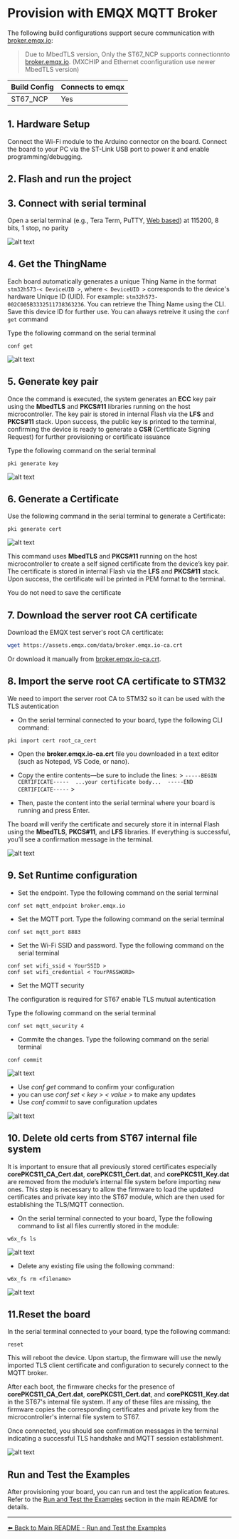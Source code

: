 # Provision with EMQX MQTT Broker

The following build configurations support secure communication with [broker.emqx.io](https://www.emqx.com/en/mqtt/public-mqtt5-broker):

> Due to MbedTLS version, Only the ST67_NCP supports connectionnto [broker.emqx.io](https://www.emqx.com/en/mqtt/public-mqtt5-broker). (MXCHIP and Ethernet coonfiguration use newer MbedTLS version)

|       Build Config          | Connects to emqx       |
|:---------                   |:-------                |
| ST67_NCP                    |           Yes          |


## 1. Hardware Setup

Connect the Wi-Fi module to the Arduino connector on the board. Connect the board to your PC via the ST-Link USB port to power it and enable programming/debugging.

## 2. Flash and run the project

## 3. Connect with serial terminal

 Open a serial terminal (e.g., Tera Term, PuTTY, [Web based](https://googlechromelabs.github.io/serial-terminal/))  at 115200, 8 bits, 1 stop, no parity

 ![alt text](assets/TeraTerm_Config.png)

## 4. Get the ThingName

Each board automatically generates a unique Thing Name in the format `stm32h573-< DeviceUID >`, where `< DeviceUID >` corresponds to the device's hardware Unique ID (UID). For example: `stm32h573-002C005B3332511738363236`. You can retrieve the Thing Name using the CLI. Save this device ID for further use. You can always retreive it using the `conf get` command

Type the following command on the serial terminal

```
conf get
```
![alt text](assets/conf_get.png)

## 5. Generate key pair

Once the command is executed, the system generates an **ECC** key pair using the **MbedTLS** and **PKCS#11** libraries running on the host microcontroller. The key pair is stored in internal Flash via the **LFS** and **PKCS#11** stack. Upon success, the public key is printed to the terminal, confirming the device is ready to generate a **CSR** (Certificate Signing Request) for further provisioning or certificate issuance

Type the following command on the serial terminal

```
pki generate key
```

 ![alt text](assets/pki_gererate_key.png)
 
## 6. Generate a Certificate

Use the following command in the serial terminal to generate a Certificate:

```
pki generate cert
```

 ![alt text](assets/pki_generate_cert.png)


This command uses **MbedTLS** and **PKCS#11** running on the host microcontroller to create a self signed certificate from the device’s key pair. The certificate is stored in internal Flash via the **LFS** and **PKCS#11** stack. Upon success, the certificate will be printed in PEM format to the terminal.

You do not need to save the certificate

## 7. Download the server root CA certificate

Download the EMQX test server's root CA certificate:

```sh
wget https://assets.emqx.com/data/broker.emqx.io-ca.crt
```

Or download it manually from [broker.emqx.io-ca.crt](https://assets.emqx.com/data/broker.emqx.io-ca.crt).
 
## 8. Import the serve root CA certificate to STM32

We need to import the server root CA to STM32 so it can be used with the TLS autentication

- On the serial terminal connected to your board, type the following CLI command:

```
pki import cert root_ca_cert
```

- Open the **broker.emqx.io-ca.crt** file you downloaded in a text editor (such as Notepad, VS Code, or nano). 

- Copy the entire contents—be sure to include the lines: > `-----BEGIN CERTIFICATE-----  ...your certificate body...  -----END CERTIFICATE-----` >

- Then, paste the content into the serial terminal where your board is running and press Enter.

The board will verify the certificate and securely store it in internal Flash using the **MbedTLS**, **PKCS#11**, and **LFS** libraries. If everything is successful, you’ll see a confirmation message in the terminal.

![alt text](assets/pki_import_root_ca.png)

## 9. Set Runtime configuration

- Set the endpoint. Type the following command on the serial terminal

```
conf set mqtt_endpoint broker.emqx.io
```

- Set the MQTT port. Type the following command on the serial terminal

```
conf set mqtt_port 8883
```

- Set the Wi-Fi SSID and password. Type the following command on the serial terminal

```
conf set wifi_ssid < YourSSID >
conf set wifi_credential < YourPASSWORD>
```

- Set the MQTT security

The configuration is required for ST67 enable TLS mutual autentication 

Type the following command on the serial terminal

 ```
conf set mqtt_security 4
```

- Commite the changes. Type the following command on the serial terminal

 ```
conf commit
```

![alt text](assets/emqx_conf_commit.png)

- Use *conf get* command to confirm your configuration
- you can use *conf set < key > < value >* to make any updates
- Use *conf commit* to save configuration updates

![alt text](assets/emqx_conf_get.png)

## 10. Delete old certs from ST67 internal file system

It is important to ensure that all previously stored certificates especially **corePKCS11_CA_Cert.dat**, **corePKCS11_Cert.dat**, and **corePKCS11_Key.dat** are removed from the module’s internal file system before importing new ones. This step is necessary to allow the firmware to load the updated certificates and private key into the ST67 module, which are then used for establishing the TLS/MQTT connection.

- On the serial terminal connected to your board, Type the following command to list all files currently stored in the module:

```
w6x_fs ls
```

![alt text](assets/w6x_fs_ls.png)

- Delete any existing file using the following command:

```
w6x_fs rm <filename>
```

![alt text](assets/w6x_fs_rm.png)

## 11.Reset the board

In the serial terminal connected to your board, type the following command:

```
reset
```

This will reboot the device. Upon startup, the firmware will use the newly imported TLS client certificate and configuration to securely connect to the MQTT broker.

After each boot, the firmware checks for the presence of **corePKCS11_CA_Cert.dat**, **corePKCS11_Cert.dat**, and **corePKCS11_Key.dat** in the ST67's internal file system. If any of these files are missing, the firmware copies the corresponding certificates and private key from the microcontroller's internal file system to ST67.

Once connected, you should see confirmation messages in the terminal indicating a successful TLS handshake and MQTT session establishment.

![alt text](assets/mqtt_connection.png)

## Run and Test the Examples

After provisioning your board, you can run and test the application features. Refer to the [Run and Test the Examples](readme.md#run-and-test-the-examples) section in the main README for details.

---

[⬅️ Back to Main README - Run and Test the Examples](readme.md#run-and-test-the-examples)